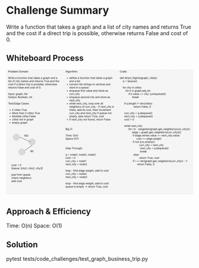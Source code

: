 # Challenge Summary

Write a function that takes a graph and a list of city names and returns True and the cost if a direct trip is possible, otherwise returns False and cost of 0.

## Whiteboard Process

![Whiteboard](graph_business_wb.png)

## Approach & Efficiency

Time: O(n)
Space: O(1)

## Solution

pytest tests/code_challenges/test_graph_business_trip.py
